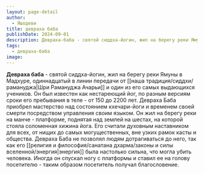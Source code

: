 ```yaml
---
layout: page-detail
author:
  - Яшодеви
title: девраха баба
publishDate: 2024-09-01
description: Девраха-баба - святой сиддха-йогин, жил на берегу реки Ямуны в Мадхуре, одиннадцатый в линии передачи от Шри Рамануджа Ачарьи и один из его самых выдающихся учеников.
tags:
  - девраха-баба
image:
---
```

**Девраха баба** - святой сиддха-йогин, жил на берегу реки Ямуны в Мадхуре, одиннадцатый в линии передачи от [[наша традиция/сиддхи/рамануджа|Шри Рамануджа Ачарьи]]  и один из его самых выдающихся учеников. Он был известен как нестареющий йог, по разным версиям сроки его пребывания в теле - от 150 до 2200 лет. Девраха Баба приобрел мастерство над состоянием кхечари-йоги и временем своей смерти посредством управления своим языком. Он жил на берегу реки на манче - платформе, поднятая над землей на шестах, на которой стояла соломенная хижина йога. Его считали духовным наставником для всех, от нищих до самых могущественных, вне узких рамок касты и общества. Девраха Баба не позволял людям дотрагиваться до него, так как его [[религия и философия/санатана дхарма/законы и силы вселенной/энергия|энергия]] была настолько сильна, что могла убить человека. Иногда он спускал ногу с платформы и ставил ее на голову посетителю - таким образом посетитель получал благословение.

